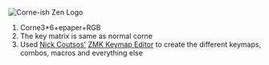 ![Corne-ish Zen Logo](img/Zen_R3_sticker.png)
1. Corne3*6+epaper+RGB
2. The key matrix is same as normal corne
3. Used [Nick Coutsos'](https://github.com/nickcoutsos) [ZMK Keymap Editor](https://nickcoutsos.github.io/keymap-editor/) to create the different keymaps, combos, macros and everything else
